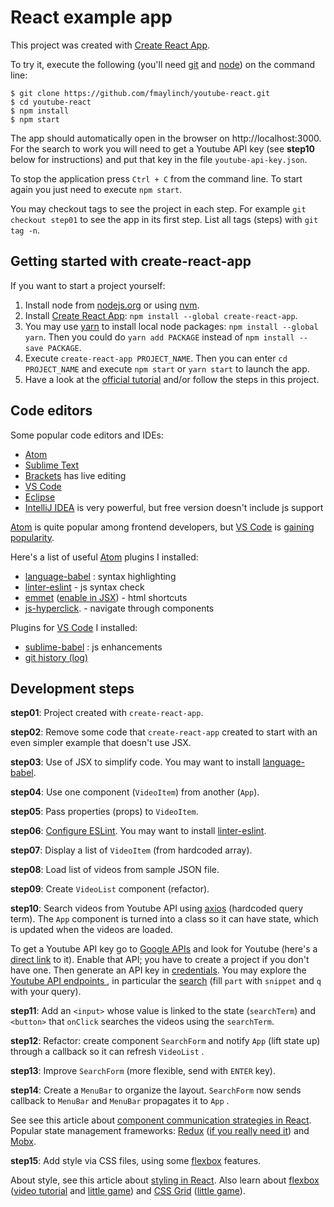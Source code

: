 # React example app

This project was created with [Create React App](https://github.com/facebookincubator/create-react-app).

To try it, execute the following (you'll need [git](https://git-scm.com/) and [node](https://nodejs.org)) on the command line:

    $ git clone https://github.com/fmaylinch/youtube-react.git
    $ cd youtube-react
    $ npm install
    $ npm start

The app should automatically open in the browser on http://localhost:3000. For the search to work you will need to get a Youtube API key (see **step10** below for instructions) and put that key in the file `youtube-api-key.json`.

To stop the application press `Ctrl + C` from the command line. To start again you just need to execute `npm start`.

You may checkout tags to see the project in each step. For example `git checkout step01` to see the app in its first step. List all tags (steps) with `git tag -n`.

## Getting started with create-react-app

If you want to start a project yourself:

1. Install node from [nodejs.org](https://nodejs.org) or using [nvm](https://github.com/creationix/nvm).
2. Install [Create React App](https://github.com/facebookincubator/create-react-app): `npm install --global create-react-app`.
3. You may use [yarn](https://yarnpkg.com) to install local node packages: `npm install --global yarn`.  Then you could do `yarn add PACKAGE` instead of `npm install --save PACKAGE`.
4. Execute `create-react-app PROJECT_NAME`. Then you can enter `cd PROJECT_NAME` and execute `npm start` or `yarn start` to launch the app.
5. Have a look at the [official tutorial](https://reactjs.org/tutorial/tutorial.html) and/or follow the steps in this project.

## Code editors

Some popular code editors and IDEs:

- [Atom](atom.io)
- [Sublime Text](https://www.sublimetext.com/)
- [Brackets](http://brackets.io/) has live editing
- [VS Code](https://code.visualstudio.com/)
- [Eclipse](https://www.eclipse.org/)
- [IntelliJ IDEA](https://www.jetbrains.com/idea/) is very powerful, but free version doesn't include js support

[Atom](atom.io) is quite popular among frontend developers, but [VS Code](https://code.visualstudio.com/) is [gaining popularity](https://syntax.fm/show/012/why-is-everyone-switching-to-vs-code).

Here's a list of useful [Atom](atom.io) plugins I installed:

- [language-babel](https://atom.io/packages/language-babel) : syntax highlighting
- [linter-eslint](https://atom.io/packages/linter-eslint) - js syntax check
- [emmet](https://atom.io/packages/emmet) ([enable in JSX](https://gist.github.com/mxstbr/361ddb22057f0a01762240be209321f0)) - html shortcuts
- [js-hyperclick](https://atom.io/packages/js-hyperclick). - navigate through components

Plugins for [VS Code](https://code.visualstudio.com/) I installed:

- [sublime-babel](https://marketplace.visualstudio.com/items?itemName=joshpeng.sublime-babel-vscode) : js enhancements
- [git history (log)](https://marketplace.visualstudio.com/items?itemName=donjayamanne.githistory)

## Development steps

**step01**: Project created with `create-react-app`.

**step02**: Remove some code that `create-react-app` created to start with an even simpler example that doesn't use JSX.

**step03**: Use of JSX to simplify code. You may want to install [language-babel](https://atom.io/packages/language-babel).

**step04**: Use one component (`VideoItem`) from another (`App`).

**step05**: Pass properties (props) to `VideoItem`.

**step06**: [Configure ESLint](https://github.com/facebookincubator/create-react-app/blob/master/packages/react-scripts/template/README.md#displaying-lint-output-in-the-editor). You may want to install [linter-eslint](https://atom.io/packages/linter-eslint).

**step07**: Display a list of `VideoItem` (from hardcoded array).

**step08**: Load list of videos from sample JSON file.

**step09**: Create `VideoList` component (refactor).

**step10**: Search videos from Youtube API using [axios](https://github.com/axios/axios) (hardcoded query term). The `App` component is turned into a class so it can have state, which is updated when the videos are loaded.

To get a Youtube API key go to [Google APIs](https://console.developers.google.com/apis) and look for Youtube (here's a [direct link](https://console.developers.google.com/apis/library/youtube.googleapis.com) to it). Enable that API; you have to create a project if you don't have one. Then generate an API key in [credentials](https://console.developers.google.com/apis/credentials). You may explore the [Youtube API endpoints ](https://developers.google.com/apis-explorer/?#p/youtube/v3/), in particular the [search](https://developers.google.com/apis-explorer/?#p/youtube/v3/youtube.search.list) (fill `part` with `snippet` and `q` with your query).

**step11**: Add an `<input>` whose value is linked to the state (`searchTerm`) and `<button>` that `onClick` searches the videos using the `searchTerm`.

**step12**: Refactor: create component `SearchForm` and notify `App` (lift state up) through a callback so it can refresh `VideoList` .

**step13**: Improve `SearchForm` (more flexible, send with `ENTER` key).

**step14**: Create a `MenuBar` to organize the layout. `SearchForm` now sends callback to `MenuBar` and `MenuBar` propagates it to `App` .

See see this article about [component communication strategies in React](http://andrewhfarmer.com/component-communication). Popular state management frameworks: [Redux](http://redux.js.org) ([if you really need it](https://medium.com/@dan_abramov/you-might-not-need-redux-be46360cf367)) and [Mobx](https://github.com/mobxjs/mobx).

**step15**: Add style via CSS files, using some [flexbox](https://css-tricks.com/snippets/css/a-guide-to-flexbox/) features.

About style, see this article about [styling in React](http://www.react.express/styling). Also learn about [flexbox](https://css-tricks.com/snippets/css/a-guide-to-flexbox/) ([video tutorial](https://flexbox.io/) and [little game](http://flexboxfroggy.com/)) and [CSS Grid](https://css-tricks.com/snippets/css/complete-guide-grid/) ([little game](http://cssgridgarden.com/)).
